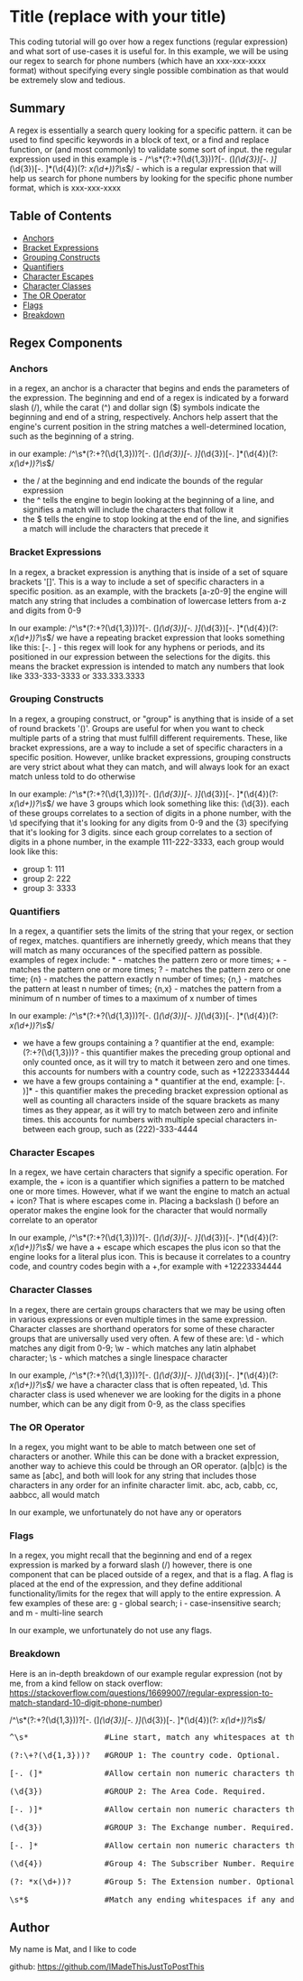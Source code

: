 # Title (replace with your title)
This coding tutorial will go over how a regex functions (regular expression) and what sort of use-cases it is useful for. In this example, we will be using our regex to search for phone numbers (which have an xxx-xxx-xxxx format) without specifying every single possible combination as that would be extremely slow and tedious.

## Summary

A regex is essentially a search query looking for a specific pattern. it can be used to find specific keywords in a block of text, or a find and replace function, or (and most commonly) to validate some sort of input. the regular expression used in this example is - /^\s*(?:\+?(\d{1,3}))?[-. (]*(\d{3})[-. )]*(\d{3})[-. ]*(\d{4})(?: *x(\d+))?\s*$/ - which is a regular expression that will help us search for phone numbers by looking for the specific phone number format, which is xxx-xxx-xxxx

## Table of Contents

- [Anchors](#anchors)
- [Bracket Expressions](#bracket-expressions)
- [Grouping Constructs](#grouping-constructs)
- [Quantifiers](#quantifiers)
- [Character Escapes](#character-escapes)
- [Character Classes](#character-classes)
- [The OR Operator](#the-or-operator)
- [Flags](#flags)
- [Breakdown](#breakdown)

## Regex Components

### Anchors
in a regex, an anchor is a character that begins and ends the parameters of the expression. The beginning and end of a regex is indicated by a forward slash (/), while the carat (^) and dollar sign ($) symbols indicate the beginning and end of a string, respectively. Anchors help assert that the engine's current position in the string matches a well-determined location, such as the beginning of a string.

in our example: /^\s*(?:\+?(\d{1,3}))?[-. (]*(\d{3})[-. )]*(\d{3})[-. ]*(\d{4})(?: *x(\d+))?\s*$/
- the / at the beginning and end indicate the bounds of the regular expression
- the ^ tells the engine to begin looking at the beginning of a line, and signifies a match will include the characters that follow it
- the $ tells the engine to stop looking at the end of the line, and signifies a match will include the characters that precede it

### Bracket Expressions
In a regex, a bracket expression is anything that is inside of a set of square brackets '[]'. This is a way to include a set of specific characters in a specific position. as an example, with the brackets [a-z0-9] the engine will match any string that includes a combination of lowercase letters from a-z and digits from 0-9

In our example: /^\s*(?:\+?(\d{1,3}))?[-. (]*(\d{3})[-. )]*(\d{3})[-. ]*(\d{4})(?: *x(\d+))?\s*$/ we have a repeating bracket expression that looks something like this: [-. ] - this regex will look for any hyphens or periods, and its positioned in our expression between the selections for the digits. this means the bracket expression is intended to match any numbers that look like 333-333-3333 or 333.333.3333

### Grouping Constructs
In a regex, a grouping construct, or "group" is anything that is inside of a set of round brackets '()'. Groups are useful for when you want to check multiple parts of a string that must fulfill different requirements. These, like bracket expressions, are a way to include a set of specific characters in a specific position. However, unlike bracket expressions, grouping constructs are very strict about what they can match, and will always look for an exact match unless told to do otherwise

In our example: /^\s*(?:\+?(\d{1,3}))?[-. (]*(\d{3})[-. )]*(\d{3})[-. ]*(\d{4})(?: *x(\d+))?\s*$/ we have 3 groups which look something like this: (\d{3}). each of these groups correlates to a section of digits in a phone number, with the \d specifying that it's looking for any digits from 0-9 and the {3} specifying that it's looking for 3 digits. since each group correlates to a section of digits in a phone number, in the example 111-222-3333, each group would look like this:
- group 1: 111
- group 2: 222
- group 3: 3333

### Quantifiers
In a regex, a quantifier sets the limits of the string that your regex, or section of regex, matches. quantifiers are inhernetly greedy, which means that they will match as many occurances of the specified pattern as possible. examples of regex include: * - matches the pattern zero or more times; + - matches the pattern one or more times; ? - matches the pattern zero or one time; {n} - matches the pattern exactly n number of times; {n,} - matches the pattern at least n number of times; {n,x} - matches the pattern from a minimum of n number of times to a maximum of x number of times

In our example: /^\s*(?:\+?(\d{1,3}))?[-. (]*(\d{3})[-. )]*(\d{3})[-. ]*(\d{4})(?: *x(\d+))?\s*$/ 
- we have a few groups containing a ? quantifier at the end, example: (?:\+?(\d{1,3}))? - this quantifier makes the preceding group optional and only counted once, as it will try to match it between zero and one times. this accounts for numbers with a country code, such as +12223334444
- we have a few groups containing a * quantifier at the end, example: [-. )]* - this quantifier makes the preceding bracket expression optional as well as counting all characters inside of the square brackets as many times as they appear, as it will try to match between zero and infinite times. this accounts for numbers with multiple special characters in-between each group, such as (222)-333-4444

### Character Escapes
In a regex, we have certain characters that signify a specific operation. For example, the + icon is a quantifier which signifies a pattern to be matched one or more times. However, what if we want the engine to match an actual + icon? That is where escapes come in. Placing a backslash (\) before an operator makes the engine look for the character that would normally correlate to an operator

In our example, /^\s*(?:\+?(\d{1,3}))?[-. (]*(\d{3})[-. )]*(\d{3})[-. ]*(\d{4})(?: *x(\d+))?\s*$/ we have a \+ escape which escapes the plus icon so that the engine looks for a literal plus icon. This is because it correlates to a country code, and country codes begin with a +,for example with +12223334444

### Character Classes
In a regex, there are certain groups characters that we may be using often in various expressions or even multiple times in the same expression. Character classes are shorthand operators for some of these character groups that are universally used very often. A few of these are: \d - which matches any digit from 0-9; \w - which matches any latin alphabet character; \s - which matches a single linespace character

In our example, /^\s*(?:\+?(\d{1,3}))?[-. (]*(\d{3})[-. )]*(\d{3})[-. ]*(\d{4})(?: *x(\d+))?\s*$/ we have a character class that is often repeated, \d. This character class is used whenever we are looking for the digits in a phone number, which can be any digit from 0-9, as the class specifies

### The OR Operator
In a regex, you might want to be able to match between one set of characters or another. While this can be done with a bracket expression, another way to achieve this could be through an OR operator. (a|b|c) is the same as [abc], and both will look for any string that includes those characters in any order for an infinite character limit. abc, acb, cabb, cc, aabbcc, all would match

In our example, we unfortunately do not have any or operators

### Flags
In a regex, you might recall that the beginning and end of a regex expression is marked by a forward slash (/) however, there is one component that can be placed outside of a regex, and that is a flag. A flag is placed at the end of the expression, and they define additional functionality/limits for the regex that will apply to the entire expression. A few examples of these are: g - global search; i - case-insensitive search; and m - multi-line search

In our example, we unfortunately do not use any flags. 

### Breakdown
Here is an in-depth breakdown of our example regular expression (not by me, from a kind fellow on stack overflow: https://stackoverflow.com/questions/16699007/regular-expression-to-match-standard-10-digit-phone-number)

/^\s*(?:\+?(\d{1,3}))?[-. (]*(\d{3})[-. )]*(\d{3})[-. ]*(\d{4})(?: *x(\d+))?\s*$/

<pre>
^\s*                #Line start, match any whitespaces at the beginning if any.

(?:\+?(\d{1,3}))?   #GROUP 1: The country code. Optional.

[-. (]*             #Allow certain non numeric characters that may appear between the Country Code and the Area Code.

(\d{3})             #GROUP 2: The Area Code. Required.

[-. )]*             #Allow certain non numeric characters that may appear between the Area Code and the Exchange number.

(\d{3})             #GROUP 3: The Exchange number. Required.

[-. ]*              #Allow certain non numeric characters that may appear between the Exchange number and the Subscriber number.

(\d{4})             #Group 4: The Subscriber Number. Required.

(?: *x(\d+))?       #Group 5: The Extension number. Optional.

\s*$                #Match any ending whitespaces if any and the end of string.
</pre>

## Author
My name is Mat, and I like to code

github: https://github.com/IMadeThisJustToPostThis